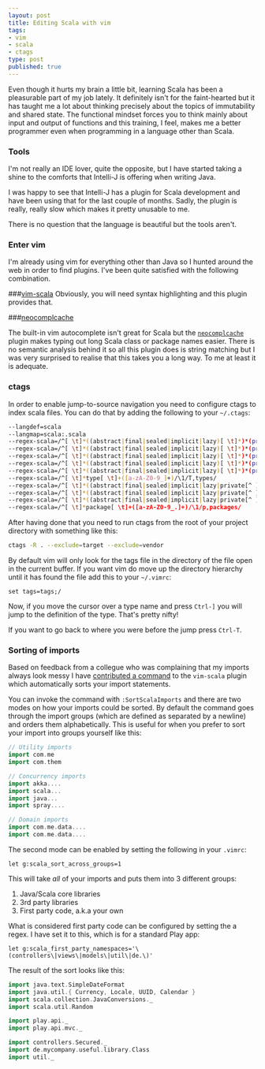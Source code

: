 ```yaml
---
layout: post
title: Editing Scala with vim
tags:
- vim
- scala
- ctags
type: post
published: true
---
```


Even though it hurts my brain a little bit, learning Scala has been
a pleasurable part of my job lately. It definitely isn't for the
faint-hearted but it has taught me a lot about thinking precisely about
the topics of immutability and shared state. The functional mindset forces
you to think mainly about input and output of functions and this training,
I feel, makes me a better programmer even when programming in a language other than Scala.

### Tools
I'm not really an IDE lover, quite the opposite, but I have started taking
a shine to the comforts that Intelli-J is offering when writing Java.

I was happy to see that Intelli-J has a plugin for Scala development and have
been using that for the last couple of months. Sadly, the plugin is really,
really slow which makes it pretty unusable to me.

There is no question that the language is beautiful but the tools aren't.

### Enter vim

I'm already using vim for everything other than Java so I hunted around the
web in order to find plugins. I've been quite satisfied with the
following combination.

###[vim-scala](https://github.com/derekwyatt/vim-scala)
Obviously, you will need syntax highlighting and this plugin provides that.

###[neocomplcache](https://github.com/Shougo/neocomplcache)

The built-in vim autocomplete isn't great for Scala but the [`neocomplcache`](https://github.com/Shougo/neocomplcache) plugin
makes typing out long Scala class or package names easier. There is no
semantic analysis behind it so all this plugin does is string matching but
I was very surprised to realise that this takes you a long way. To me at least
it is adequate.

### ctags

In order to enable jump-to-source navigation you need to configure ctags to
index scala files. You can do that by adding the following to your `~/.ctags`:

```bash
--langdef=scala
--langmap=scala:.scala
--regex-scala=/^[ \t]*((abstract|final|sealed|implicit|lazy)[ \t]*)*(private[^ ]*|protected)?[ \t]*class[ \t]+([a-zA-Z0-9_]+)/\4/c,classes/
--regex-scala=/^[ \t]*((abstract|final|sealed|implicit|lazy)[ \t]*)*(private[^ ]*|protected)?[ \t]*object[ \t]+([a-zA-Z0-9_]+)/\4/c,objects/
--regex-scala=/^[ \t]*((abstract|final|sealed|implicit|lazy)[ \t]*)*(private[^ ]*|protected)?[ \t]*((abstract|final|sealed|implicit|lazy)[ \t]*)*case class[ \t]+([a-zA-Z0-9_]+)/\6/c,case classes/
--regex-scala=/^[ \t]*((abstract|final|sealed|implicit|lazy)[ \t]*)*(private[^ ]*|protected)?[ \t]*case object[ \t]+([a-zA-Z0-9_]+)/\4/c,case objects/
--regex-scala=/^[ \t]*((abstract|final|sealed|implicit|lazy)[ \t]*)*(private[^ ]*|protected)?[ \t]*trait[ \t]+([a-zA-Z0-9_]+)/\4/t,traits/
--regex-scala=/^[ \t]*type[ \t]+([a-zA-Z0-9_]+)/\1/T,types/
--regex-scala=/^[ \t]*((abstract|final|sealed|implicit|lazy|private[^ ]*(\[[a-z]*\])*|protected)[ \t]*)*def[ \t]+([a-zA-Z0-9_]+)/\4/m,methods/
--regex-scala=/^[ \t]*((abstract|final|sealed|implicit|lazy|private[^ ]*|protected)[ \t]*)*val[ \t]+([a-zA-Z0-9_]+)/\3/l,constants/
--regex-scala=/^[ \t]*((abstract|final|sealed|implicit|lazy|private[^ ]*|protected)[ \t]*)*var[ \t]+([a-zA-Z0-9_]+)/\3/l,variables/
--regex-scala=/^[ \t]*package[ \t]+([a-zA-Z0-9_.]+)/\1/p,packages/
```

After having done that you need to run ctags from the root of your project
directory with something like this:

```bash
ctags -R . --exclude=target --exclude=vendor
```

By default vim will only look for the tags file in the directory of the file
open in the current buffer. If you want vim do move up the directory hierarchy
until it has found the file add this to your `~/.vimrc`:

```vim
set tags=tags;/
```

Now, if you move the cursor over a type name and press `Ctrl-]` you will jump
to the definition of the type. That's pretty nifty!

If you want to go back to where you were before the jump press `Ctrl-T`.

### Sorting of imports

Based on feedback from a collegue who was complaining that my imports always
look messy I have [contributed a command](https://github.com/derekwyatt/vim-scala/pull/24)
 to the `vim-scala` plugin which automatically sorts your import statements.

You can invoke the command with `:SortScalaImports` and there are two modes
on how your imports could be sorted. By default the command goes through
the import groups (which are defined as separated by a newline) and orders
them alphabetically. This is useful for when you prefer to sort your import
into groups yourself like this:

```scala
// Utility imports
import com.me
import com.them

// Concurrency imports
import akka....
import scala...
import java...
import spray....

// Domain imports
import com.me.data....
import com.me.data....
```

The second mode can be enabled by setting the following in your `.vimrc`:

```vim
let g:scala_sort_across_groups=1
```

This will take _all_ of your imports and puts them into 3 different groups:

1. Java/Scala core libraries
1. 3rd party libraries
1. First party code, a.k.a your own

What is considered first party code can be configured by setting the a regex.
I have set it to this, which is for a standard Play app:

```vim
let g:scala_first_party_namespaces='\(controllers\|views\|models\|util\|de.\)'
```
The result of the sort looks like this:

```scala
import java.text.SimpleDateFormat
import java.util.{ Currency, Locale, UUID, Calendar }
import scala.collection.JavaConversions._
import scala.util.Random

import play.api._
import play.api.mvc._

import controllers.Secured._
import de.mycompany.useful.library.Class
import util._
```

